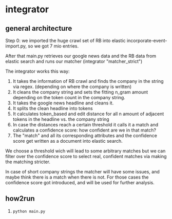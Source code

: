 # integrator

## general architecture
Step 0: we imported the huge crawl set of RB into elastic incorporate-event-import.py, so we got 7 mio entries.

After that main.py retrieves our google news data and the RB data from elastic search and runs our matcher (integrator "matcher_strict")

The integrator works this way:
1. It takes the information of RB crawl and finds the company in the string via regex. (depending on where the company is written)
2. It cleans the company string and sets the fitting n_gram amount depending on the token count in the company string.
3. It takes the google news headline and cleans it.
4. It splits the clean headline into tokens
5. It calculates token_based and edit distance for all n amount of adjacent tokens in the headline vs. the company string
6. In case the distances reach a certain threshold it calls it a match and calculates a confidence score: how confident are we in that match?
7. The "match" and all its corresponding attributes and the confidence score get written as a document into elastic search.

We choose a threshold wich will lead to some arbitrary matches but we can filter over the confidence score to select real, confident matches via making the matching stricter.

In case of short company strings the matcher will have some issues, and maybe think there is a match when there is not. For those cases the confidence score got introduced, and will be used for further analysis.


## how2run
1. `python main.py`
